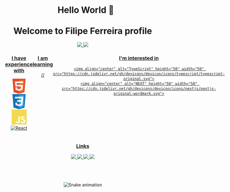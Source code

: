 <div align="center">

<h1> ‎ ‎ ‎  Hello World 👋 <br>
 <br>
 Welcome to Filipe Ferreira profile </h1>

 <div>
    <a href="https://github.com/Filipe-DLL">
    <img height="165em" src="https://github-readme-stats.vercel.app/api/top-langs/?username=Filipe-DLL&layout=compact&langs_count=6&theme=tokyonight"/>
    <img height="165em" src="https://github-readme-stats.vercel.app/api?username=Filipe-DLL&show_icons=true&theme=tokyonight&include_all_commits=true&count_private=true">
 </div>

  <div style="display: flex; justify-content: space-around">

 <div>
  
   ### I have experience with
  
  <div style="display: inline_block">
 
   <img align="center" alt="HTML" height="50" width="50" src="https://raw.githubusercontent.com/devicons/devicon/master/icons/html5/html5-original.svg"/>
    <img align="center" alt="CSS" height="50" width="50" src="https://raw.githubusercontent.com/devicons/devicon/master/icons/css3/css3-original.svg"/>
    <img align="center" alt="Js" height="50" width="50" src="https://raw.githubusercontent.com/devicons/devicon/master/icons/javascript/javascript-plain.svg"/>
   <img align="center" alt="React" height="55" width="55" src="https://cdn.jsdelivr.net/gh/devicons/devicon/icons/react/react-original-wordmark.svg"/>
  
  </div>
 </div>

 <div>
  

### I am learning

  // <div style="display: inline_block"> 
   
  </div>
 </div>

 <div> 


  
### I'm interested in

 <div style="display: inline_block">

    <img align="center" alt="TypeScript" height="50" width="50" src="https://cdn.jsdelivr.net/gh/devicons/devicon/icons/typescript/typescript-original.svg">
    <img align="center" alt="NEXT" height="50" width="50" src="https://cdn.jsdelivr.net/gh/devicons/devicon/icons/nextjs/nextjs-original-wordmark.svg">

          
  </div>
 </div>
  
   </div>
 <br>

### Links

 <div>
  
  <a href="https://github.com/Filipe-DLL" target="_blank">
    <img src="https://img.shields.io/badge/-Github-000?style=for-the-badge&logo=Github&logoColor=white">
  </a>
  
  <a href="https://www.linkedin.com/in/filipe-dll" target="_blank">
    <img src="https://img.shields.io/badge/linkedin-%230077B5.svg?style=for-the-badge&logo=linkedin&logoColor=white">
  </a>
  
  <a href="https://discord.com/users/403682043373944852" target="_blank">
    <img src="https://img.shields.io/badge/Discord-%235865F2.svg?style=for-the-badge&logo=discord&logoColor=white">
  </a>
  
  <a href = "mailto:filipeferreira.new@gmail.com" target="_blank">
    <img src="https://img.shields.io/badge/Gmail-D14836?style=for-the-badge&logo=gmail&logoColor=white">
  </a>
  
## ‎

   ![Snake animation](https://github.com/Filipe-DLL/Filipe-DLL/blob/output/github-contribution-grid-snake.svg)

 </div>
  
</div>
